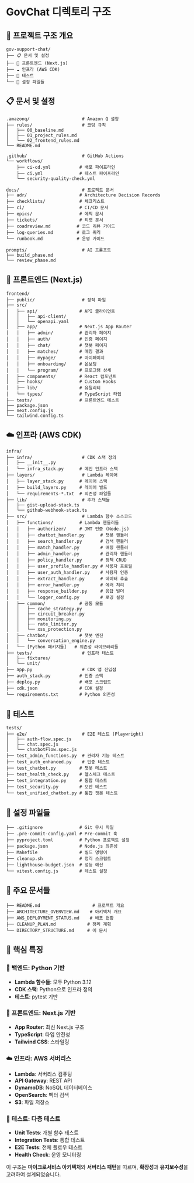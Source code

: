 # GovChat 디렉토리 구조

## 📁 프로젝트 구조 개요

```
gov-support-chat/
├── 📋 문서 및 설정
├── 🎨 프론트엔드 (Next.js)
├── ☁️ 인프라 (AWS CDK)
├── 🧪 테스트
└── 🔧 설정 파일들
```

## 📋 문서 및 설정

```
.amazonq/                    # Amazon Q 설정
├── rules/                   # 코딩 규칙
│   ├── 00_baseline.md
│   ├── 01_project_rules.md
│   └── 02_frontend_rules.md
└── README.md

.github/                     # GitHub Actions
└── workflows/
    ├── ci-cd.yml           # 배포 파이프라인
    ├── ci.yml              # 테스트 파이프라인
    └── security-quality-check.yml

docs/                        # 프로젝트 문서
├── adr/                    # Architecture Decision Records
├── checklists/             # 체크리스트
├── ci/                     # CI/CD 문서
├── epics/                  # 에픽 문서
├── tickets/                # 티켓 문서
├── coadreview.md          # 코드 리뷰 가이드
├── log-queries.md         # 로그 쿼리
└── runbook.md             # 운영 가이드

prompts/                     # AI 프롬프트
├── build_phase.md
└── review_phase.md
```

## 🎨 프론트엔드 (Next.js)

```
frontend/
├── public/                  # 정적 파일
├── src/
│   ├── api/                # API 클라이언트
│   │   ├── api-client/
│   │   └── openapi.yaml
│   ├── app/                # Next.js App Router
│   │   ├── admin/          # 관리자 페이지
│   │   ├── auth/           # 인증 페이지
│   │   ├── chat/           # 챗봇 페이지
│   │   ├── matches/        # 매칭 결과
│   │   ├── mypage/         # 마이페이지
│   │   ├── onboarding/     # 온보딩
│   │   └── program/        # 프로그램 상세
│   ├── components/         # React 컴포넌트
│   ├── hooks/              # Custom Hooks
│   ├── lib/                # 유틸리티
│   └── types/              # TypeScript 타입
├── tests/                  # 프론트엔드 테스트
├── package.json
├── next.config.js
└── tailwind.config.ts
```

## ☁️ 인프라 (AWS CDK)

```
infra/
├── infra/                   # CDK 스택 정의
│   ├── __init__.py
│   └── infra_stack.py      # 메인 인프라 스택
├── layers/                  # Lambda 레이어
│   ├── layer_stack.py      # 레이어 스택
│   ├── build_layers.py     # 레이어 빌드
│   └── requirements-*.txt  # 의존성 파일들
├── lib/                     # 추가 스택들
│   ├── gist-upload-stack.ts
│   └── github-webhook-stack.ts
├── src/                     # Lambda 함수 소스코드
│   ├── functions/          # Lambda 핸들러들
│   │   ├── authorizer/     # JWT 인증 (Node.js)
│   │   ├── chatbot_handler.py      # 챗봇 핸들러
│   │   ├── search_handler.py       # 검색 핸들러
│   │   ├── match_handler.py        # 매칭 핸들러
│   │   ├── admin_handler.py        # 관리자 핸들러
│   │   ├── policy_handler.py       # 정책 CRUD
│   │   ├── user_profile_handler.py # 사용자 프로필
│   │   ├── user_auth_handler.py    # 사용자 인증
│   │   ├── extract_handler.py      # 데이터 추출
│   │   ├── error_handler.py        # 에러 처리
│   │   ├── response_builder.py     # 응답 빌더
│   │   └── logger_config.py        # 로깅 설정
│   ├── common/             # 공통 모듈
│   │   ├── cache_strategy.py
│   │   ├── circuit_breaker.py
│   │   ├── monitoring.py
│   │   ├── rate_limiter.py
│   │   └── xss_protection.py
│   ├── chatbot/            # 챗봇 엔진
│   │   └── conversation_engine.py
│   └── [Python 패키지들]   # 의존성 라이브러리들
├── tests/                   # 인프라 테스트
│   ├── fixtures/
│   └── unit/
├── app.py                   # CDK 앱 진입점
├── auth_stack.py           # 인증 스택
├── deploy.py               # 배포 스크립트
├── cdk.json                # CDK 설정
└── requirements.txt        # Python 의존성
```

## 🧪 테스트

```
tests/
├── e2e/                     # E2E 테스트 (Playwright)
│   ├── auth-flow.spec.js
│   ├── chat.spec.js
│   └── chatbotFlow.spec.js
├── test_admin_functions.py  # 관리자 기능 테스트
├── test_auth_enhanced.py    # 인증 테스트
├── test_chatbot.py         # 챗봇 테스트
├── test_health_check.py    # 헬스체크 테스트
├── test_integration.py     # 통합 테스트
├── test_security.py        # 보안 테스트
└── test_unified_chatbot.py # 통합 챗봇 테스트
```

## 🔧 설정 파일들

```
├── .gitignore              # Git 무시 파일
├── .pre-commit-config.yaml # Pre-commit 훅
├── pyproject.toml          # Python 프로젝트 설정
├── package.json            # Node.js 의존성
├── Makefile                # 빌드 명령어
├── cleanup.sh              # 정리 스크립트
├── lighthouse-budget.json  # 성능 예산
└── vitest.config.js        # 테스트 설정
```

## 📄 주요 문서들

```
├── README.md                    # 프로젝트 개요
├── ARCHITECTURE_OVERVIEW.md    # 아키텍처 개요
├── AWS_DEPLOYMENT_STATUS.md    # 배포 현황
├── CLEANUP_PLAN.md            # 정리 계획
└── DIRECTORY_STRUCTURE.md     # 이 문서
```

## 🎯 핵심 특징

### 🐍 백엔드: Python 기반
- **Lambda 함수들**: 모두 Python 3.12
- **CDK 스택**: Python으로 인프라 정의
- **테스트**: pytest 기반

### 🎨 프론트엔드: Next.js 기반
- **App Router**: 최신 Next.js 구조
- **TypeScript**: 타입 안전성
- **Tailwind CSS**: 스타일링

### ☁️ 인프라: AWS 서버리스
- **Lambda**: 서버리스 컴퓨팅
- **API Gateway**: REST API
- **DynamoDB**: NoSQL 데이터베이스
- **OpenSearch**: 벡터 검색
- **S3**: 파일 저장소

### 🧪 테스트: 다층 테스트
- **Unit Tests**: 개별 함수 테스트
- **Integration Tests**: 통합 테스트
- **E2E Tests**: 전체 플로우 테스트
- **Health Check**: 운영 모니터링

이 구조는 **마이크로서비스 아키텍처**와 **서버리스 패턴**을 따르며, **확장성**과 **유지보수성**을 고려하여 설계되었습니다.